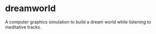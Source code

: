 # dreamworld
A computer graphics simulation to build a dream world while listening to meditative tracks.
